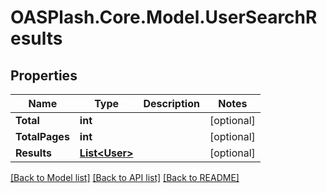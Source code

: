 # OASPlash.Core.Model.UserSearchResults

## Properties

Name | Type | Description | Notes
------------ | ------------- | ------------- | -------------
**Total** | **int** |  | [optional] 
**TotalPages** | **int** |  | [optional] 
**Results** | [**List&lt;User&gt;**](User.md) |  | [optional] 

[[Back to Model list]](../README.md#documentation-for-models) [[Back to API list]](../README.md#documentation-for-api-endpoints) [[Back to README]](../README.md)

